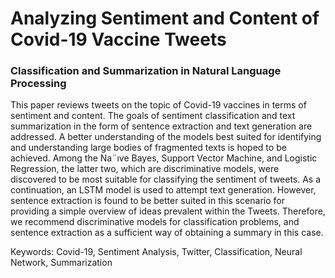 # Analyzing Sentiment and Content of Covid-19 Vaccine Tweets
### Classification and Summarization in Natural Language Processing

This paper reviews tweets on the topic of Covid-19 vaccines in terms of sentiment and content. The goals of sentiment classification and text summarization in the form of sentence extraction and text generation
are addressed. A better understanding of the models best suited for identifying and understanding large bodies of fragmented texts is hoped to be achieved.
Among the Na¨ıve Bayes, Support Vector Machine, and Logistic Regression, the latter two, which are discriminative models, were discovered to be most suitable for classifying the sentiment of tweets. As a
continuation, an LSTM model is used to attempt text generation. However, sentence extraction is found to be better suited in this scenario for providing a simple overview of ideas prevalent within the Tweets. 
Therefore, we recommend discriminative models for classification problems, and sentence extraction as a sufficient way of obtaining a summary in this case.

Keywords: Covid-19, Sentiment Analysis, Twitter, Classification, Neural Network, Summarization
